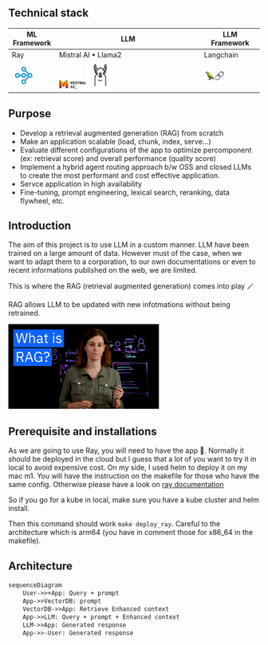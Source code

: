 ## Technical stack

| ML Framework  |LLM|LLM Framework|
|---|---|---|
|Ray|Mistral AI • Llama2|Langchain|   |
|![logo Ray](img/ray-icon.png "Ray icon")|<img src="img/mistral-icon.svg" width="20%" alt="Mistral AI"><img src="img/llama.png" width="20%" alt="Llama2">|<img src="img/langchain-icon.png" width="40%" alt="Langhcain icon">|

## Purpose

- Develop a retrieval augmented generation (RAG) from scratch
- Make an application scalable (load, chunk, index, serve...)
- Evaluate different configurations of the app to optimize percomponent (ex: retrieval score) and overall performance (quality score)
- Implement a hybrid agent routing approach b/w OSS and closed LLMs to create the most performant and cost effective application.
- Servce application in high availability
- Fine-tuning, prompt engineering, lexical search, reranking, data flywheel, etc.

## Introduction

The aim of this project is to use LLM in a custom manner. LLM have been trained on a large amount of data. However must of the case, when we want to adapt them to a corporation, to our own documentations or even to recent informations published on the web, we are limited.

This is where the RAG (retrieval augmented generation) comes into play 🪄

RAG allows LLM to be updated with new infotmations without being retrained.

<a href="https://www.youtube.com/watch?v=T-D1OfcDW1M" target="_blank">
    <img src="img/whatisragvideo.jpeg" width="60%" alt="Vidéo YouTube">
</a>


## Prerequisite and installations 

As we are going to use Ray, you will need to have the app 🙂. Normally it should be deployed in the cloud but I guess that a lot of you want to try it in local to avoid expensive cost. On my side, I used helm to deploy it on my mac m1. You will have the instruction on the makefile for those who have the same config. Otherwise please have a look on <a href="https://docs.ray.io/en/latest/ray-overview/installation.html" target="_blank">ray documentation</a>

So if you go for a kube in local, make sure you have a kube cluster and helm install.

Then this command should work ``` make deploy_ray ```. Careful to the architecture which is arm64 (you have in comment those for x86_64 in the makefile).

## Architecture

```mermaid
sequenceDiagram
    User->>+App: Query + prompt
    App->>VectorDB: prompt
    VectorDB->>App: Retrieve Enhanced context
    App->>LLM: Query + prompt + Enhanced context
    LLM->>App: Generated response
    App->>-User: Generated response
```